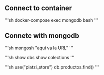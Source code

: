 ## Connect to container

'''sh
docker-compose exec mongodb bash
'''

## Connetc with mongodb

'''sh
mongosh "aqui va la URL"
'''

'''sh
show dbs
show colections
'''

'''sh
use("platzi_store")
db.productos.find()
'''